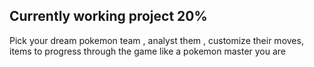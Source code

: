 <h2> Currently working project 20% </h2>

Pick your dream pokemon team , analyst them , customize their moves, items to progress through the game like a pokemon master you are  
